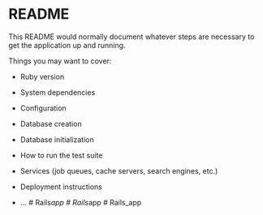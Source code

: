 # README

This README would normally document whatever steps are necessary to get the
application up and running.

Things you may want to cover:

* Ruby version

* System dependencies

* Configuration

* Database creation

* Database initialization

* How to run the test suite

* Services (job queues, cache servers, search engines, etc.)

* Deployment instructions

* ...
#   R a i l s _ a p p  
 #   R a i l s _ a p p  
 #   R a i l s _ a p p  
 